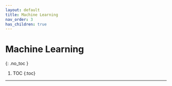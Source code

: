 ```yaml
---
layout: default
title: Machine Learning
nav_order: 3
has_children: true
---
```


# Machine Learning
{: .no_toc }

1. TOC
{:toc}
---

